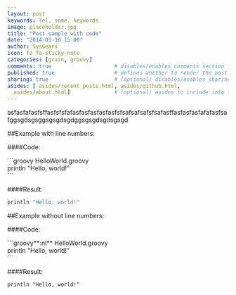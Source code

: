 ```yaml
---
layout: post
keywords: lel, some, keywords
image: placeholder.jpg
title: "Post sample with code"
date: "2014-01-10 15:00"
author: SysGears
icon: fa fa-sticky-note
categories: [grain, groovy]
comments: true                    # disables/enables comments section for the post
published: true                   # defines whether to render the post in 'generate' mode
sharing: true                     # (optional) disables/enables sharing options for the post, 'true' is by default
asides: [ asides/recent_posts.html, asides/github.html,
  asides/about.html]              # (optional) asides to include into the post page, all asides are included by default
---
```

asfasfafasfsffasfsfsfafasfasfasfasfasfsfsafsafsafsfsafasffasfasfasfafafasfsa
fggsgdsgsggsgsgdsgdggsgsgdsgdsgsgd

<!--more-->

##Example with line numbers:

####Code:

&#096;&#096;&#096;groovy HelloWorld.groovy<br>
println "Hello, world!"<br>
&#096;&#096;&#096;

####Result:

```groovy HelloWorld.groovy
println "Hello, world!"
```

##Example without line numbers:

####Code:

&#096;&#096;&#096;groovy**:nl** HelloWorld.groovy<br>
println "Hello, world!"<br>
&#096;&#096;&#096;

####Result:

```groovy:nl HelloWorld.groovy
println "Hello, world!"
```